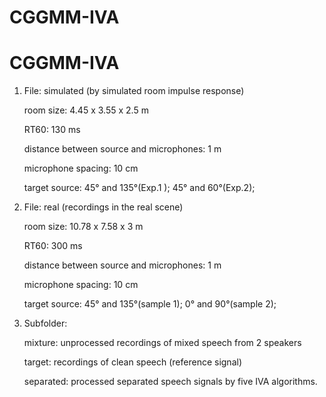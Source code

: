 # CGGMM-IVA
# CGGMM-IVA
1. File: simulated (by simulated room impulse response)

   room size: 4.45 x 3.55 x 2.5 m
   
   RT60: 130 ms
   
   distance between source and microphones: 1 m
   
   microphone spacing: 10 cm
   
   target source: 45° and 135°(Exp.1 ); 45° and 60°(Exp.2);
   
2. File: real (recordings in the real scene)

   room size: 10.78 x 7.58 x 3 m
   
   RT60: 300 ms
   
   distance between source and microphones: 1 m
   
   microphone spacing: 10 cm
   
   target source: 45° and 135°(sample 1); 0° and 90°(sample 2);
   
   
3. Subfolder:
    
   mixture: unprocessed recordings of mixed speech from 2 speakers
   
   target: recordings of clean speech (reference signal)
   
   separated: processed separated speech signals by five IVA algorithms.
